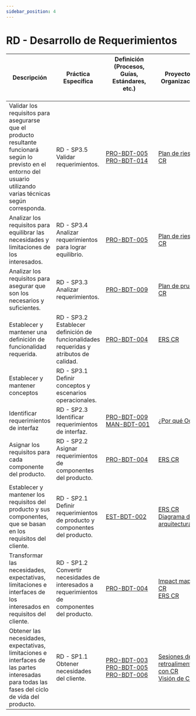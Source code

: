```yaml
---
sidebar_position: 4
---
```


# RD - Desarrollo de Requerimientos

| Descripción                                                                                                                                                            | Práctica Específica                                                                           | Definición (Procesos, Guías, Estándares, etc.) 　　　　　　　　                                                                                                   | Proyecto CR Organizacional                                                                                                                                             | Proyecto Zeitgeist                                                                                                                                                                                                                                                          | Proyecto Departamental                                                                                                                   |
| ---------------------------------------------------------------------------------------------------------------------------------------------------------------------- | --------------------------------------------------------------------------------------------- | ----------------------------------------------------------------------------------------------------------------------------------------------------------------- | ---------------------------------------------------------------------------------------------------------------------------------------------------------------------- | --------------------------------------------------------------------------------------------------------------------------------------------------------------------------------------------------------------------------------------------------------------------------- | ---------------------------------------------------------------------------------------------------------------------------------------- |
| Validar los requisitos para asegurarse que el producto resultante funcionará según lo previsto en el entorno del usuario utilizando varias técnicas según corresponda. | RD - SP3.5 Validar requerimientos.                                                            | [PRO-BDT-005](../procesos/pro-bdt-005.md) <br/> [PRO-BDT-014](../procesos/pro-bdt-014.md)                                                                         | [Plan de riesgos CR](https://docs.google.com/spreadsheets/d/1qlkNWrnsY4GdnN6vlMMmOpeQMdMY4EydTHZ9DmPvUGE/edit#gid=165537897)                                           | [Plan de riesgos ZG](https://docs.google.com/spreadsheets/d/1qlkNWrnsY4GdnN6vlMMmOpeQMdMY4EydTHZ9DmPvUGE/edit#gid=1358524966) <br/> [Wireframes ZG](https://www.figma.com/file/sOKG9BQ6EZwphwdqBi5gJY/Zeitgeist?type=design&node-id=2%3A9&mode=design&t=hEHMRpmOBep0wfrK-1) | [Plan de riesgos departamental](https://docs.google.com/spreadsheets/d/1qlkNWrnsY4GdnN6vlMMmOpeQMdMY4EydTHZ9DmPvUGE/edit#gid=1756945596) |
| Analizar los requisitos para equilibrar las necesidades y limitaciones de los interesados.                                                                             | RD - SP3.4 Analizar requerimientos para lograr equilibrio.                                    | [PRO-BDT-005](../procesos/pro-bdt-005.md)                                                                                                                         | [Plan de riesgos CR](https://docs.google.com/spreadsheets/d/1qlkNWrnsY4GdnN6vlMMmOpeQMdMY4EydTHZ9DmPvUGE/edit#gid=165537897)                                           | [Plan de riesgos ZG](https://docs.google.com/spreadsheets/d/1qlkNWrnsY4GdnN6vlMMmOpeQMdMY4EydTHZ9DmPvUGE/edit#gid=1358524966)                                                                                                                                               | [Plan de riesgos departamental](https://docs.google.com/spreadsheets/d/1qlkNWrnsY4GdnN6vlMMmOpeQMdMY4EydTHZ9DmPvUGE/edit#gid=1756945596) |
| Analizar los requisitos para asegurar que son los necesarios y suficientes.                                                                                            | RD - SP3.3 Analizar requerimientos.                                                           | [PRO-BDT-009](../procesos/pro-bdt-009.md)                                                                                                                         | [Plan de pruebas CR](../cr/cr-testplan.md)                                                                                                                             | [Plan de pruebas ZG](../zeitgeist/Plan%20de%20Pruebas.md)                                                                                                                                                                                                                   |                                                                                                                                          |
| Establecer y mantener una definición de funcionalidad requerida.                                                                                                       | RD - SP3.2 Establecer definición de funcionalidades requeridas y atributos de calidad.        | [PRO-BDT-004](../procesos/pro-bdt-004/pro-bdt-004.md)                                                                                                             | [ERS CR](https://docs.google.com/document/d/1hI8OAU9Ew45tZoit4cKFguI77ariTvotBL8Udo071mU/edit)                                                                         | [ERS ZG](https://docs.google.com/document/d/1j7CtRqzuAebw2_GAww44feldwdizBmAH_09C2hNYo3M/edit?usp=sharing)                                                                                                                                                                  |                                                                                                                                          |
| Establecer y mantener conceptos                                                                                                                                        | RD - SP3.1 Definir conceptos y escenarios operacionales.                                      |                                                                                                                                                                   |                                                                                                                                                                        |                                                                                                                                                                                                                                                                             |                                                                                                                                          |
| Identificar requerimientos de interfaz                                                                                                                                 | RD - SP2.3 Identificar requerimientos de interfaz.                                            | [PRO-BDT-009](../procesos/pro-bdt-009.md) <br/> [MAN-BDT-001](../manuales/man-bdt-001.md)                                                                         | [¿Por qué Odoo?](https://drive.google.com/file/d/1UJTNFU82eC6eogUn1Dpk45n82mj3nUmo/view?usp=sharing)                                                                   | [Wireframes ZG](https://www.figma.com/file/sOKG9BQ6EZwphwdqBi5gJY/Zeitgeist?type=design&node-id=2%3A9&mode=design&t=hEHMRpmOBep0wfrK-1)                                                                                                                                     |                                                                                                                                          |
| Asignar los requisitos para cada componente del producto.                                                                                                              | RD - SP2.2 Asignar requerimientos de componentes del producto.                                | [PRO-BDT-004](../procesos/pro-bdt-004/pro-bdt-004.md)                                                                                                             | [ERS CR](https://docs.google.com/document/d/1hI8OAU9Ew45tZoit4cKFguI77ariTvotBL8Udo071mU/edit)                                                                         | [ERS ZG](https://docs.google.com/document/d/1j7CtRqzuAebw2_GAww44feldwdizBmAH_09C2hNYo3M/edit?usp=sharing)                                                                                                                                                                  |                                                                                                                                          |
| Establecer y mantener los requisitos del producto y sus componentes, que se basan en los requisitos del cliente.                                                       | RD - SP2.1 Definir requerimientos de producto y componentes del producto.                     | [EST-BDT-002](../procesos/pro-bdt-002.md)                                                                                                                         | [ERS CR](https://docs.google.com/document/d/1hI8OAU9Ew45tZoit4cKFguI77ariTvotBL8Udo071mU/edit) <br/> [Diagrama de arquitectura CR](../cr/arquitectura.md)              | [ERS ZG](https://docs.google.com/document/d/1j7CtRqzuAebw2_GAww44feldwdizBmAH_09C2hNYo3M/edit?usp=sharing) <br/> [Diagrama de arquitectura ZG](../zeitgeist/arquitectura.md)                                                                                                |                                                                                                                                          |
| Transformar las necesidades, expectativas, limitaciones e interfaces de los interesados en requisitos del cliente.                                                     | RD - SP1.2 Convertir necesidades de interesados a requerimientos de componentes del producto. | [PRO-BDT-004](../procesos/pro-bdt-004/pro-bdt-004.md)                                                                                                             | [Impact mapping CR](../cr/impact-mapping-cr.md) <br/> [ERS CR](https://docs.google.com/document/d/1hI8OAU9Ew45tZoit4cKFguI77ariTvotBL8Udo071mU/edit)                   | [Impact mapping ZG](../zeitgeist/imapactMappingZG.md) <br/> [ERS ZG](https://docs.google.com/document/d/1j7CtRqzuAebw2_GAww44feldwdizBmAH_09C2hNYo3M/edit?usp=sharing)                                                                                                      |                                                                                                                                          |
| Obtener las necesidades, expectativas, limitaciones e interfaces de las partes interesadas para todas las fases del ciclo de vida del producto.                        | RD - SP1.1 Obtener necesidades del cliente.                                                   | [PRO-BDT-003](../procesos/pro-bdt-003/pro-bdt-003.md) <br/> [PRO-BDT-005](../procesos/pro-bdt-005.md) <br/> [PRO-BDT-006](../procesos/pro-bdt-006/pro-bdt-006.md) | [Sesiones de retroalimentacion con CR](https://drive.google.com/drive/u/5/folders/1gv5_zidXnM15HaQDDeyGlwpxfheNAExN) <br/> [Visión de CR](../cr/vision-proyecto-cr.md) | [Sesiones de retroalimentacion con ZG](https://drive.google.com/drive/folders/13pXZrsYQYehN8SM_9q8-kKZ4z5pVZ-G5?usp=sharing) <br/> [Visión de ZG](../zeitgeist/vision-proyecto-ZG.md)                                                                                       |                                                                                                                                          |
